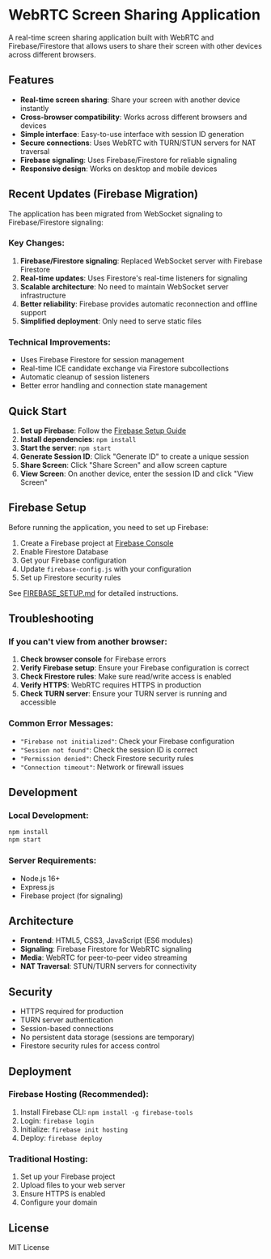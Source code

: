 # WebRTC Screen Sharing Application

A real-time screen sharing application built with WebRTC and Firebase/Firestore that allows users to share their screen with other devices across different browsers.

## Features

- **Real-time screen sharing**: Share your screen with another device instantly
- **Cross-browser compatibility**: Works across different browsers and devices
- **Simple interface**: Easy-to-use interface with session ID generation
- **Secure connections**: Uses WebRTC with TURN/STUN servers for NAT traversal
- **Firebase signaling**: Uses Firebase/Firestore for reliable signaling
- **Responsive design**: Works on desktop and mobile devices

## Recent Updates (Firebase Migration)

The application has been migrated from WebSocket signaling to Firebase/Firestore signaling:

### Key Changes:
1. **Firebase/Firestore signaling**: Replaced WebSocket server with Firebase Firestore
2. **Real-time updates**: Uses Firestore's real-time listeners for signaling
3. **Scalable architecture**: No need to maintain WebSocket server infrastructure
4. **Better reliability**: Firebase provides automatic reconnection and offline support
5. **Simplified deployment**: Only need to serve static files

### Technical Improvements:
- Uses Firebase Firestore for session management
- Real-time ICE candidate exchange via Firestore subcollections
- Automatic cleanup of session listeners
- Better error handling and connection state management

## Quick Start

1. **Set up Firebase**: Follow the [Firebase Setup Guide](FIREBASE_SETUP.md)
2. **Install dependencies**: `npm install`
3. **Start the server**: `npm start`
4. **Generate Session ID**: Click "Generate ID" to create a unique session
5. **Share Screen**: Click "Share Screen" and allow screen capture
6. **View Screen**: On another device, enter the session ID and click "View Screen"

## Firebase Setup

Before running the application, you need to set up Firebase:

1. Create a Firebase project at [Firebase Console](https://console.firebase.google.com/)
2. Enable Firestore Database
3. Get your Firebase configuration
4. Update `firebase-config.js` with your configuration
5. Set up Firestore security rules

See [FIREBASE_SETUP.md](FIREBASE_SETUP.md) for detailed instructions.

## Troubleshooting

### If you can't view from another browser:

1. **Check browser console** for Firebase errors
2. **Verify Firebase setup**: Ensure your Firebase configuration is correct
3. **Check Firestore rules**: Make sure read/write access is enabled
4. **Verify HTTPS**: WebRTC requires HTTPS in production
5. **Check TURN server**: Ensure your TURN server is running and accessible

### Common Error Messages:
- `"Firebase not initialized"`: Check your Firebase configuration
- `"Session not found"`: Check the session ID is correct
- `"Permission denied"`: Check Firestore security rules
- `"Connection timeout"`: Network or firewall issues

## Development

### Local Development:
```bash
npm install
npm start
```

### Server Requirements:
- Node.js 16+
- Express.js
- Firebase project (for signaling)

## Architecture

- **Frontend**: HTML5, CSS3, JavaScript (ES6 modules)
- **Signaling**: Firebase Firestore for WebRTC signaling
- **Media**: WebRTC for peer-to-peer video streaming
- **NAT Traversal**: STUN/TURN servers for connectivity

## Security

- HTTPS required for production
- TURN server authentication
- Session-based connections
- No persistent data storage (sessions are temporary)
- Firestore security rules for access control

## Deployment

### Firebase Hosting (Recommended):
1. Install Firebase CLI: `npm install -g firebase-tools`
2. Login: `firebase login`
3. Initialize: `firebase init hosting`
4. Deploy: `firebase deploy`

### Traditional Hosting:
1. Set up your Firebase project
2. Upload files to your web server
3. Ensure HTTPS is enabled
4. Configure your domain

## License

MIT License